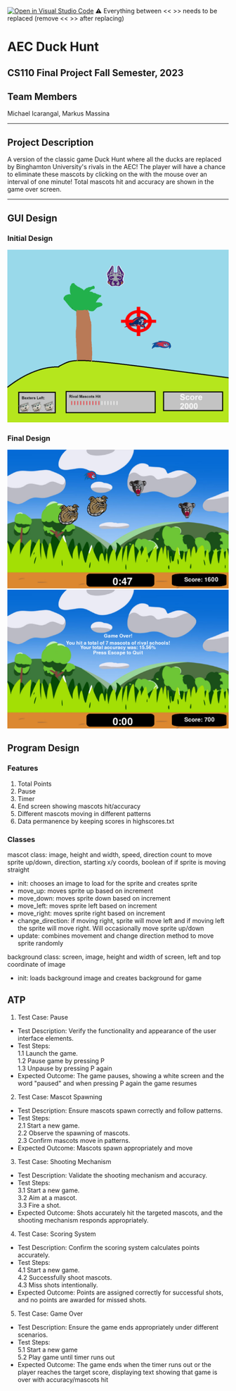 [![Open in Visual Studio Code](https://classroom.github.com/assets/open-in-vscode-718a45dd9cf7e7f842a935f5ebbe5719a5e09af4491e668f4dbf3b35d5cca122.svg)](https://classroom.github.com/online_ide?assignment_repo_id=12803311&assignment_repo_type=AssignmentRepo)
:warning: Everything between << >> needs to be replaced (remove << >> after replacing)

# AEC Duck Hunt
## CS110 Final Project  Fall Semester, 2023

## Team Members

Michael Icarangal, Markus Massina

***

## Project Description
A version of the classic game Duck Hunt where all the ducks are replaced by Binghamton University's rivals in the AEC! The player will have a chance to eliminate these mascots by clicking on the with the mouse over an interval of one minute! Total mascots hit and accuracy are shown in the game over screen. 

***    

## GUI Design
### Initial Design

![GUI Initial](assets/initial_design.png)

### Final Design

![GUI Final One](assets/in_game.png)
![GUI Final Two](assets/end_game.png)

## Program Design

### Features

1. Total Points 
2. Pause 
3. Timer
4. End screen showing mascots hit/accuracy
5. Different mascots moving in different patterns
6. Data permanence by keeping scores in highscores.txt

### Classes

mascot class: image, height and width, speed, direction count to move sprite up/down, direction, starting x/y coords, boolean of if sprite is moving straight
- init: chooses an image to load for the sprite and creates sprite <br />
- move_up: moves sprite up based on increment
- move_down: moves sprite down based on increment
- move_left: moves sprite left based on increment
- move_right: moves sprite right based on increment
- change_direction: if moving right, sprite will move left and if moving left the sprite will move right. Will occasionally move sprite up/down
- update: combines movement and change direction method to move sprite randomly

background class: screen, image, height and width of screen, left and top coordinate of image
- init: loads background image and creates background for game



## ATP
1. Test Case: Pause
- Test Description: Verify the functionality and appearance of the user interface elements. <br />
- Test Steps: <br />
1.1 Launch the game. <br />
1.2 Pause game by pressing P <br />
1.3 Unpause by pressing P again <br />
- Expected Outcome: The game pauses, showing a white screen and the word "paused" and when pressing P again the game resumes

2. Test Case: Mascot Spawning
- Test Description: Ensure mascots spawn correctly and follow patterns. <br />
- Test Steps: <br />
2.1 Start a new game. <br />
2.2 Observe the spawning of mascots. <br />
2.3 Confirm mascots move in patterns. <br />
- Expected Outcome: Mascots spawn appropriately and move

3. Test Case: Shooting Mechanism 
- Test Description: Validate the shooting mechanism and accuracy.
- Test Steps:<br />
3.1 Start a new game.<br />
3.2 Aim at a mascot. <br />
3.3 Fire a shot.<br />
- Expected Outcome: Shots accurately hit the targeted mascots, and the shooting mechanism responds appropriately.

4. Test Case: Scoring System
- Test Description: Confirm the scoring system calculates points accurately. <br />
- Test Steps: <br />
4.1 Start a new game. <br />
4.2 Successfully shoot mascots. <br />
4.3 Miss shots intentionally. <br />
- Expected Outcome: Points are assigned correctly for successful shots, and no points are awarded for missed shots.

5. Test Case: Game Over 
- Test Description: Ensure the game ends appropriately under different scenarios. <br />
- Test Steps: <br />
5.1 Start a new game <br />
5.2 Play game until timer runs out <br />
- Expected Outcome: The game ends when the timer runs out or the player reaches the target score, displaying text showing that game is over with 
accuracy/mascots hit

